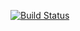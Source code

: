 [![Build Status](https://travis-ci.com/kelceydamage/rtl.svg?branch=master)](https://travis-ci.com/kelceydamage/rtl)
